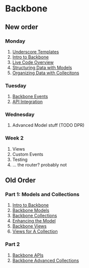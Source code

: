 
# Backbone

## New order
### Monday
1. [Underscore Templates](../10-JavaScript/underscore-templates.md)
1. [Intro to Backbone](Introduction-to-Backbonejs.md)
1. [Live Code Overview](live-code-overview.md)
1. [Structuring Data with Models](models.md)
1. [Organizing Data with Collecitons](collections.md)

### Tuesday
1. [Backbone Events](events.md)
1. [API Integration](Backbone-APIs.md)

### Wednesday
1. Advanced Model stuff (TODO DPR)

### Week 2
1. Views
1. Custom Events
1. Testing
1. ... the router? probably not

## Old Order
### Part 1: Models and Collections
1.  [Intro to Backbone](Introduction-to-Backbonejs.md)
1.  [Backbone Models](Backbone-Models.md)
1.  [Backbone Collections](Backbone-Collections.md)
1.  [Enhancing the Model](Enhancing-the-model.md)
1.  [Backbone Views](Backbone-Views.md)
1.  [Views for A Collection](Views-of-Collections.md)

### Part 2
1.  [Backbone APIs](Backbone-APIs.md)
1.  [Backbone Advanced Collections](Backbone-Advanced-Collections.md)
